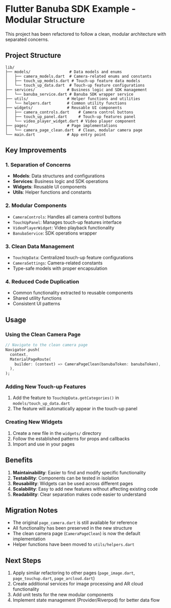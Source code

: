 # Flutter Banuba SDK Example - Modular Structure

This project has been refactored to follow a clean, modular architecture with separated concerns.

## Project Structure

```
lib/
├── models/                 # Data models and enums
│   ├── camera_models.dart  # Camera-related enums and constants
│   ├── touch_up_models.dart # Touch-up feature data models
│   └── touch_up_data.dart  # Touch-up feature configurations
├── services/              # Business logic and SDK management
│   └── banuba_service.dart # Banuba SDK wrapper service
├── utils/                 # Helper functions and utilities
│   └── helpers.dart       # Common utility functions
├── widgets/               # Reusable UI components
│   ├── camera_controls.dart    # Camera control buttons
│   ├── touch_up_panel.dart     # Touch-up features panel
│   └── video_player_widget.dart # Video player component
├── pages/                 # Page implementations
│   └── camera_page_clean.dart  # Clean, modular camera page
└── main.dart              # App entry point
```

## Key Improvements

### 1. **Separation of Concerns**
- **Models**: Data structures and configurations
- **Services**: Business logic and SDK operations
- **Widgets**: Reusable UI components
- **Utils**: Helper functions and constants

### 2. **Modular Components**
- `CameraControls`: Handles all camera control buttons
- `TouchUpPanel`: Manages touch-up features interface
- `VideoPlayerWidget`: Video playback functionality
- `BanubaService`: SDK operations wrapper

### 3. **Clean Data Management**
- `TouchUpData`: Centralized touch-up feature configurations
- `CameraSettings`: Camera-related constants
- Type-safe models with proper encapsulation

### 4. **Reduced Code Duplication**
- Common functionality extracted to reusable components
- Shared utility functions
- Consistent UI patterns

## Usage

### Using the Clean Camera Page

```dart
// Navigate to the clean camera page
Navigator.push(
  context,
  MaterialPageRoute(
    builder: (context) => CameraPageClean(banubaToken: banubaToken),
  ),
);
```

### Adding New Touch-up Features

1. Add the feature to `TouchUpData.getCategories()` in `models/touch_up_data.dart`
2. The feature will automatically appear in the touch-up panel

### Creating New Widgets

1. Create a new file in the `widgets/` directory
2. Follow the established patterns for props and callbacks
3. Import and use in your pages

## Benefits

1. **Maintainability**: Easier to find and modify specific functionality
2. **Testability**: Components can be tested in isolation
3. **Reusability**: Widgets can be used across different pages
4. **Scalability**: Easy to add new features without affecting existing code
5. **Readability**: Clear separation makes code easier to understand

## Migration Notes

- The original `page_camera.dart` is still available for reference
- All functionality has been preserved in the new structure
- The clean camera page (`CameraPageClean`) is now the default implementation
- Helper functions have been moved to `utils/helpers.dart`

## Next Steps

1. Apply similar refactoring to other pages (`page_image.dart`, `page_touchup.dart`, `page_arcloud.dart`)
2. Create additional services for image processing and AR cloud functionality
3. Add unit tests for the new modular components
4. Implement state management (Provider/Riverpod) for better data flow 